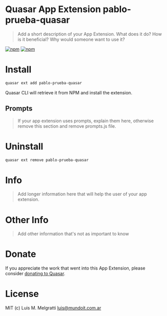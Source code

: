 # Quasar App Extension pablo-prueba-quasar

> Add a short description of your App Extension. What does it do? How is it beneficial? Why would someone want to use it?

[![npm](https://img.shields.io/npm/v/quasar-app-extension-pablo-prueba-quasar.svg?label=quasar-app-extension-pablo-prueba-quasar)](https://www.npmjs.com/package/quasar-app-extension-pablo-prueba-quasar)
[![npm](https://img.shields.io/npm/dt/quasar-app-extension-pablo-prueba-quasar.svg)](https://www.npmjs.com/package/quasar-app-extension-pablo-prueba-quasar)

# Install
```bash
quasar ext add pablo-prueba-quasar
```
Quasar CLI will retrieve it from NPM and install the extension.

## Prompts

> If your app extension uses prompts, explain them here, otherwise remove this section and remove prompts.js file.

# Uninstall
```bash
quasar ext remove pablo-prueba-quasar
```

# Info
> Add longer information here that will help the user of your app extension.

# Other Info
> Add other information that's not as important to know

# Donate
If you appreciate the work that went into this App Extension, please consider [donating to Quasar](https://donate.quasar.dev).

# License
MIT (c) Luis M. Melgratti <luis@mundoit.com.ar>
